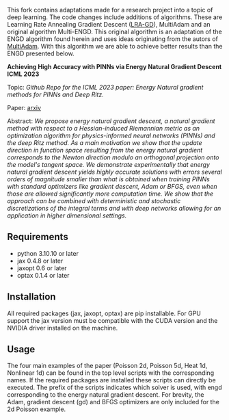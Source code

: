 This fork contains adaptations made for a research project into a topic of deep learning. The code changes include additions of algorithms. These are Learning Rate Annealing Gradient Descent ([LRA-GD](https://epubs.siam.org/doi/10.1137/20M1318043)), MultiAdam and an original algorithm Multi-ENGD. This original algorithm is an adaptation of the ENGD algorithm found herein and uses ideas originating from the autors of [MultiAdam](https://proceedings.mlr.press/v202/yao23c.html). With this algorithm we are able to achieve better results than the ENGD presented below.


**Achieving High Accuracy with PINNs via Energy Natural Gradient Descent ICML 2023**

Topic: *Github Repo for the ICML 2023 paper: Energy Natural gradient methods for PINNs and Deep Ritz.*

Paper: [arxiv](https://arxiv.org/abs/2302.13163)

Abstract: *We propose energy natural gradient descent, a natural gradient method with respect to a Hessian-induced Riemannian metric as an optimization algorithm for physics-informed neural networks (PINNs) and the deep Ritz method. As a main motivation we show that the update direction in function space resulting from the energy natural gradient corresponds to the Newton direction modulo an orthogonal projection onto the model's tangent space. We demonstrate experimentally that energy natural gradient descent yields highly accurate solutions with errors several orders of magnitude smaller than what is obtained when training PINNs with standard optimizers like gradient descent, Adam or BFGS, even when those are allowed significantly more computation time. We show that the approach can be combined with deterministic and stochastic discretizations of the integral terms and with deep networks allowing for an application in higher dimensional settings.*

## Requirements
- python 3.10.10 or later
- jax 0.4.8 or later
- jaxopt 0.6 or later
- optax 0.1.4 or later

## Installation
All required packages (jax, jaxopt, optax) are pip installable. For GPU support the jax version must be compatible with the CUDA version and the NVIDIA driver installed on the machine.

## Usage
The four main examples of the paper (Poisson 2d, Poisson 5d, Heat 1d, Nonlinear 1d) can be found in the top level scripts with the corresponding names. If the required packages are installed these scripts can directly be executed. The prefix of the scripts indicates which solver is used, with engd corresponding to the energy natural gradient descent. For brevity, the Adam, gradient descent (gd) and BFGS optimizers are only included for the 2d Poisson example. 
